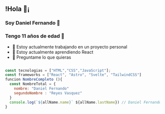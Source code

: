## !Hola 👋¡
### Soy Daniel Fernando 🐹
### Tengo 11 años de edad 🎂

- 🔭 Estoy actualmente trabajando en un proyecto personal
- 🌱 Estoy actualmente aprendiendo React
- 💬 Preguntame lo que quieras

```javascript

const tecnologias = ["HTML","CSS","JavaScript"];
const frameworks = ["React", "Astro", "Svelte", "TailwindCSS"]
funcion NombreCompleto (){
  const NombreTotal = {
    nombre: "Daniel Fernando"
    segundoNombre : "Reyes Vasquez"
  }
  console.log(`${allName.name}` ${allName.lastName}) // Daniel Fernando Reyes Vasquez🐹
}
```
